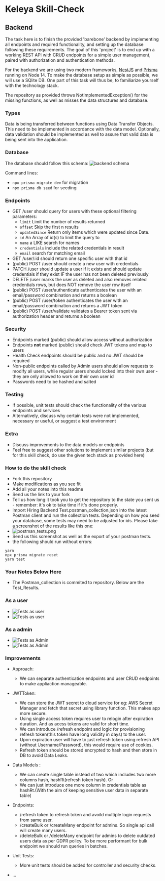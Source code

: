 # Keleya Skill-Check

## Backend

The task here is to finish the provided 'barebone' backend by implementing all endpoints and required functionality, and setting up the database following these requirements. The goal of this 'project' is to end up with a working REST API with CRUD endpoints for a simple user management, paired with authorization and authentication methods.

For the backend we are using two modern frameworks, [NestJS](https://docs.nestjs.com/) and [Prisma](https://www.prisma.io/docs/getting-started) running on Node 14. To make the database setup as simple as possible, we will use a SQlite DB. One part of this task will thus be, to familiarize yourself with the technology stack.

The repository as provided throws NotImplementedException() for the missing functions, as well as misses the data structures and database.

### Types

Data is being transferred between functions using Data Transfer Objects. This need to be implemented in accordance with the data model. Optionally, data validation should be implemented as well to assure that valid data is being sent into the application.

### Database

The database should follow this schema:
![backend schema](backend_schema.png)

Command lines:

- `npx prisma migrate dev` for migration
- `npx prisma db seed` for seeding

### Endpoints

- GET /user should query for users with these optional filtering parameters:
  - `limit` Limit the number of results returned
  - `offset` Skip the first n results
  - `updatedSince` Return only items which were updated since Date.
  - `id` An Array of id(s) to limit the query to
  - `name` a LIKE search for names
  - `credentials` include the related credentials in result
  - `email` search for matching email
- GET /user/:id should return one specific user with that id
- (public) POST /user should create a new user with credentials
- PATCH /user should update a user if it exists and should update credentials if they exist IF the user has not been deleted previously
- DELETE /user marks the user as deleted and also removes related credentials rows, but does NOT remove the user row itself
- (public) POST /user/authenticate authenticates the user with an email/password combination and returns a boolean
- (public) POST /user/token authenticates the user with an email/password combination and returns a JWT token
- (public) POST /user/validate validates a Bearer token sent via authorization header and returns a boolean

### Security

- Endpoints marked (public) should allow access without authorization
- Endpoints **not** marked (public) should check JWT tokens and map to users
- Health Check endpoints should be public and no JWT should be required
- Non-public endpoints called by Admin users should allow requests to modify all users, while regular users should locked into their own user - they are only allowed to work on their own user id
- Passwords need to be hashed and salted

### Testing

- If possible, unit tests should check the functionality of the various endpoints and services
- Alternatively, discuss why certain tests were not implemented, necessary or useful, or suggest a test environment

### Extra

- Discuss improvements to the data models or endpoints
- Feel free to suggest other solutions to implement similar projects (but for this skill check, do use the given tech stack as provided here)

### How to do the skill check

- Fork this repository
- Make modifications as you see fit
- Add all your notes into this readme
- Send us the link to your fork
- Tell us how long it took you to get the repository to the state you sent us - remember: it's ok to take time if it's done properly.
- Import Hiring Backend Test.postman_collection.json into the latest Postman client and run the collection tests. Depending on how you seed your database, some tests may need to be adjusted for ids. Please take a screenshot of the results like this one:
- ![postman_tests.png](postman_tests.png)
- Send us this screenshot as well as the export of your postman tests.
- the following should run without errors:

```
yarn
npx prisma migrate reset
yarn test
```

### Your Notes Below Here

- The Postman_collection is commited to repository. Below are the Test_Results.

### As a user

- ![Tests as user](Tests_As_User1Screenshot.png)
- ![Tests as user](Tests_As_User2Screenshot.png)

### As a admin

- ![Tests as Admin](Tests_As_Admin_1Screenshot.png)
- ![Tests as Admin](Tests_As_Admin_2Screenshot.png)

### Improvements

- Approach:

  - We can separate authentication endpoints and user CRUD endpoints to make appliaction manageable.

- JWTToken:

  - We can store the JWT secret to cloud service for eg: AWS Secret Manager and fetch that secret using library function. This makes app more secure.
  - Using single access token requires user to relogin after expiration duration. And as acess tokens are valid for short time.
  - We can introduce /refresh endpoint and logic for provisioning refresh token(this token have long validity in days) to the user.
  - Upon expiration user will have to just refresh token using refresh API (without Username/Password), this would require use of cookies.
  - Refresh token should be stored encrypted to hash and then store in DB to avoid Data Leaks.

- Data Models :

  - We can create single table instead of two which includes two more columns hash, hashRt(refresh token hash).
    Or
  - We can just introduce one more column in credentials table as hashRt.(With the aim of keeping sensitive user data in separate table)

- Endpoints:

  - /refresh token to refresh token and avoild multiple login requests from same user.
  - /createBulk or /createMany endpoint for admins. So single api call will create many users.
  - /deleteBulk or /deleteMany endpoint for admins to delete outdated users data as per GDPR policy.
    To be more performant for bulk endpoint we should run queries in batches.

- Unit Tests:

  - More unit tests should be added for controller and security checks.

- ...
